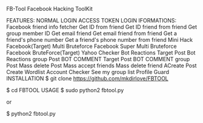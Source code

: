 FB-Tool
Facebook Hacking ToolKit

FEATURES:
 NORMAL LOGIN
 ACCESS TOKEN LOGIN
IFORMATIONS:
 Facebook friend info fetcher
 Get ID from friend
 Get ID friend from friend
 Get group member ID
 Get email friend
 Get email friend from friend
 Get a friend's phone number
 Get a friend's phone number from friend
 Mini Hack Facebook(Target)
 Multi Bruteforce Facebook
 Super Multi Bruteforce Facebook
 BruteForce(Target)
 Yahoo Checker
 Bot Reactions Target Post
 Bot Reactions group Post
 BOT COMMENT Target Post
 BOT COMMENT group Post
 Mass delete Post
 Mass accept friends
 Mass delete friend
 ACreate Post
 Create Wordlist
 Account Checker
 See my group list
 Profile Guard
INSTALLATION
$ git clone https://github.com/mkdirlove/FBTOOL

$ cd FBTOOL
USAGE
$ sudo python2 fbtool.py

or

$ python2 fbtool.py
